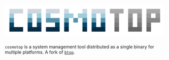 # ![cosmotop](img/logo.svg)

`cosmotop` is a system management tool distributed as a single binary for multiple platforms.
A fork of [`btop`](https://github.com/aristocratos/btop).
